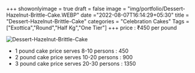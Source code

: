 +++
showonlyimage = true
draft = false
image = "img/portfolio/Dessert-Hazelnut-Brittle-Cake.WEBP"
date ="2022-08-07T16:14:29+05:30"
title = "Dessert-Hazelnut-Brittle-Cake"
categories = "Celebration Cakes"
Tags = ["Exottica","Round","Half Kg","One Tier"]
+++
price : ₹450 per pound
<!--more-->
![Dessert-Hazelnut-Brittle-Cake](/img/portfolio/Dessert-Hazelnut-Brittle-Cake.WEBP)
* 1 pound cake price serves 8-10 persons : 450
* 2 pound cake price serves 10-20 persons : 900
* 3 pound cake price serves 20-30 persons : 1350
